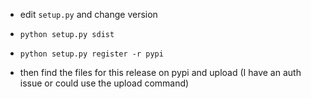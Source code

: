 * edit `setup.py` and change version
* `python setup.py sdist`
* `python setup.py register -r pypi`

* then find the files for this release on pypi and upload (I have an auth issue or could use the upload command)

